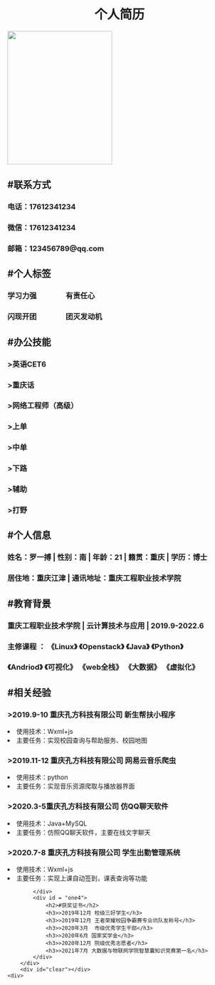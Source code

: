 <!DOCTYPE html>
<html lang = "en">
<head>
    <meta charset="utf-8">
    <meta http-equiv="X-UA-Compatible" content="IE=edge">
    <meta name="viewport" content="width, initial-scale=1.0">
    <title>页面布局</title>
    <link rel="stylesheet" href="index.css">   
</head>
<body >
    <div id = container> 
        <div id="top"><center><h1>个人简历</h1></center></div>
        <div id="left">
               <img src="https://i01piccdn.sogoucdn.com/c64460e433015c7c"  width="235" height="300">            
            </div>
            <div id = "two">
                <h2>#联系方式</h2> 
                <h3>电话：17612341234</h3>
                <h3>微信：17612341234</h3>
                <h3>邮箱：123456789@qq.com</h3>
            </div>
            <div id = "three">
                <h2>#个人标签</h2>
                <h3>学习力强　　　　有责任心</h3>
                <h3>闪现开团　　　　团灭发动机</h3>
            </div>
            <div id = "four">
                <h2>#办公技能</h2>
                <h3>>英语CET6</h3>
                <h3>>重庆话</h3>
                <h3>>网络工程师（高级）</h3>
                <h3>>上单</h3>
                <h3>>中单</h3>
                <h3>>下路</h3>
                <h3>>辅助</h3>              
                <h3>>打野</h3>
            </div>
        </div>
        <div id="right">
            <div id = "one1">
                <h2>#个人信息</h2>
                <h3>姓名：罗一搏 | 性别：南 | 年龄：21 | 籍贯：重庆 | 学历：博士</h3>
                <h3>居住地：重庆江津 | 通讯地址：重庆工程职业技术学院</h3>
            </div>
            <div id = "one2">
                <h2>#教育背景</h2>
                <h3>重庆工程职业技术学院 | 云计算技术与应用 | 2019.9-2022.6</h3>
                <h3>主修课程 ： 《Linux》  《Openstack》  《Java》  《Python》 </h3>
                <h3>《Andriod》 《可视化》 《web全栈》 《大数据》 《虚拟化》</h3>
            </div>
            <div id = "one3">
                <h2>#相关经验</h2>
                <h3>>2019.9-10 重庆孔方科技有限公司 新生帮扶小程序</h3>
                   <li> 使用技术：Wxml+js</li> 
                   <li> 主要任务：实现校园查询与帮助服务、校园地图</li>
                <h3>>2019.11-12 重庆孔方科技有限公司 网易云音乐爬虫</h3>
                   <li> 使用技术：python</li> 
                   <li> 主要任务：实现音乐资源爬取与播放器界面</li> 
                <h3>>2020.3-5重庆孔方科技有限公司 仿QQ聊天软件</h3>
                   <li> 使用技术：Java+MySQL</li> 
                   <li> 主要任务：仿照QQ聊天软件，主要在线文字聊天</li>
                <h3>>2020.7-8 重庆孔方科技有限公司 学生出勤管理系统</h3>
                   <li> 使用技术：Wxml+js</li> 
                   <li> 主要任务：实现上课自动签到，课表查询等功能</li>
                
            </div>
            <div id = "one4">
                <h2>#获奖证书</h2>
                <h3>>2019年12月 校级三好学生</h3>
                <h3>>2019年12月 王者荣耀校园争霸赛专业坑队友称号</h3>
                <h3>>2020年3月  市级优秀学生干部</h3>
                <h3>>2020年6月 国家奖学金</h3>
                <h3>>2020年12月 院级优秀志愿者</h3>
                <h3>>2021年7月 大数据与物联网学院智慧囊知识竞赛第一名</h3>
            </div>
        </div>
        <div id="clear"></div>
    <div>  
</body>
<html>


